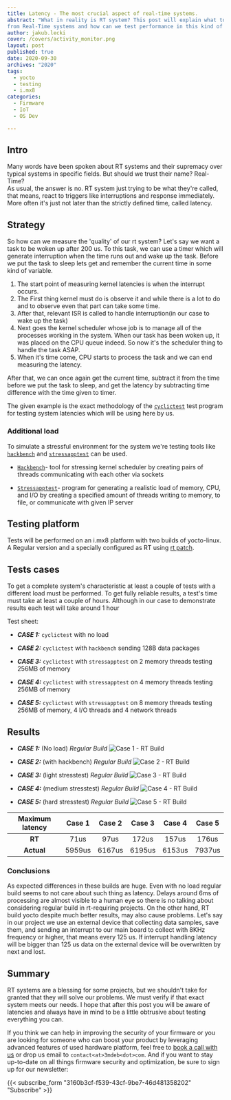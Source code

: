 ```yaml
---
title: Latency - The most crucial aspect of real-time systems.
abstract: "What in reality is RT system? This post will explain what to expect
from Real-Time systems and how can we test performance in this kind of builds."
author: jakub.lecki
cover: /covers/activity_monitor.png
layout: post
published: true
date: 2020-09-30
archives: "2020"
tags:
  - yocto
  - testing
  - i.mx8
categories:
  - Firmware
  - IoT
  - OS Dev

---
```


## Intro

Many words have been spoken about RT systems and their supremacy over typical
systems in specific fields. But should we trust their name? Real-Time?\
As
usual, the answer is no. RT system just trying to be what they're called, that
means, react to triggers like interruptions and response immediately. More often
it's just not later than the strictly defined time, called latency.

## Strategy

So how can we measure the 'quality' of our rt system? Let's say we want a task
to be woken up after 200 us. To this task, we can use a timer which will
generate interruption when the time runs out and wake up the task. Before we put
the task to sleep lets get and remember the current time in some kind of
variable.

1. The start point of measuring kernel latencies is when the interrupt occurs.
1. The First thing kernel must do is observe it and while there is a lot to do
   and to observe even that part can take some time.
1. After that, relevant ISR is called to handle interruption(in our case to wake
   up the task)
1. Next goes the kernel scheduler whose job is to manage all of the processes
   working in the system. When our task has been woken up, it was placed on the
   CPU queue indeed. So now it's the scheduler thing to handle the task ASAP.
1. When it's time come, CPU starts to process the task and we can end measuring
   the latency.

After that, we can once again get the current time, subtract it from the time
before we put the task to sleep, and get the latency by subtracting time
difference with the time given to timer.

The given example is the exact methodology of the
[`cyclictest`](https://web.archive.org/web/20190717084727/http://manpages.ubuntu.com/manpages/cosmic/man8/cyclictest.8.html)
test program for testing system latencies which will be using here by us.

### Additional load

To simulate a stressful environment for the system we're testing tools like
[`hackbench`](https://manpages.ubuntu.com/manpages/questing/en/man8/hackbench.8.html)
and
[`stressapptest`](https://manpages.ubuntu.com/manpages/questing/en/man1/stressapptest.1.html)
can be used.

- [`Hackbench`](https://manpages.ubuntu.com/manpages/questing/en/man8/hackbench.8.html)-
  tool for stressing kernel scheduler by creating pairs of threads communicating
  with each other via sockets

- [`Stressapptest`](https://manpages.ubuntu.com/manpages/questing/en/man1/stressapptest.1.html)-
  program for generating a realistic load of memory, CPU, and I/O by creating a
  specified amount of threads writing to memory, to file, or communicate with
  given IP server

## Testing platform

Tests will be performed on an i.mx8 platform with two builds of yocto-linux. A
Regular version and a specially configured as RT using
[rt patch](https://mirrors.edge.kernel.org/pub/linux/kernel/projects/rt/).

## Tests cases

To get a complete system's characteristic at least a couple of tests with a
different load must be performed. To get fully reliable results, a test's time
must take at least a couple of hours. Although in our case to demonstrate
results each test will take around 1 hour

Test sheet:

- **_CASE 1:_** `cyclictest` with no load

- **_CASE 2:_** `cyclictest` with `hackbench` sending 128B data packages

- **_CASE 3:_** `cyclictest` with `stressapptest` on 2 memory threads testing
  256MB of memory

- **_CASE 4:_** `cyclictest` with `stressapptest` on 4 memory threads testing
  256MB of memory

- **_CASE 5:_** `cyclictest` with `stressapptest` on 8 memory threads testing
  256MB of memory, 4 I/O threads and 4 network threads

## Results

- **_CASE 1:_** (No load) _Regular Build_
  ![Case 1 - RT Build](/img/system_latency_plots/normal/cyclic_alone.png)

- **_CASE 2:_** (with hackbench) _Regular Build_
  ![Case 2 - RT Build](/img/system_latency_plots/normal/hack.png)

- **_CASE 3:_** (light stresstest) _Regular Build_
  ![Case 3 - RT Build](/img/system_latency_plots/normal/cyc_stress_plots/stress_case_1.png)

- **_CASE 4:_** (medium stresstest) _Regular Build_
  ![Case 4 - RT Build](/img/system_latency_plots/normal/cyc_stress_plots/stress_case_2.png)

- **_CASE 5:_** (hard stresstest) _Regular Build_
  ![Case 5 - RT Build](/img/system_latency_plots/normal/cyc_stress_plots/stress_case_3.png)

| Maximum latency | Case 1 | Case 2 | Case 3 | Case 4 | Case 5 |
|:---------------:|:------:|:------:|:------:|:------:|:------:|
|      **RT**     |  71us  |  97us  |  172us |  157us |  176us |
|    **Actual**   | 5959us | 6167us | 6195us | 6153us | 7937us |

### Conclusions

As expected differences in these builds are huge. Even with no load regular
build seems to not care about such thing as latency. Delays around 6ms of
processing are almost visible to a human eye so there is no talking about
considering regular build in rt-requiring projects. On the other hand, RT build
yocto despite much better results, may also cause problems. Let's say in our
project we use an external device that collecting data samples, save them, and
sending an interrupt to our main board to collect with 8KHz frequency or higher,
that means every 125 us. If interrupt handling latency will be bigger than 125
us data on the external device will be overwritten by next and lost.

## Summary

RT systems are a blessing for some projects, but we shouldn't take for granted
that they will solve our problems. We must verify if that exact system meets our
needs. I hope that after this post you will be aware of latencies and always
have in mind to be a little obtrusive about testing everything you can.

If you think we can help in improving the security of your firmware or you are
looking for someone who can boost your product by leveraging advanced features
of used hardware platform, feel free to [book a call with
us](https://cloud.3mdeb.com/index.php/apps/calendar/appointment/n7T65toSaD9t) or
drop us email to `contact<at>3mdeb<dot>com`. And if you want to stay up-to-date
on all things firmware security and optimization, be sure to sign up for our
newsletter:

{{< subscribe_form "3160b3cf-f539-43cf-9be7-46d481358202" "Subscribe" >}}
